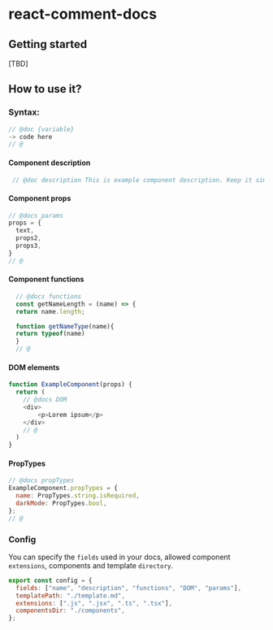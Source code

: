 # react-comment-docs

## Getting started

[TBD]

## How to use it? 

### Syntax:

```javascript
// @doc {variable}
-> code here
// @ 
```
#### Component description
```javascript
 // @doc description This is example component description. Keep it simple and easy to understand, try to describe all the component logic. @
```

#### Component props
```javascript
// @docs params
props = { 
  text,
  props2,
  props3,
}
// @
```


#### Component functions 
```javascript
  // @docs functions
  const getNameLength = (name) => {
  return name.length;

  function getNameType(name){
  return typeof(name)  
  }
  // @
```

#### DOM elements
```javascript
function ExampleComponent(props) {
  return (
    // @docs DOM
    <div>
        <p>Lorem ipsum</p>
    </div>
    // @
  )
}
```

#### PropTypes
```javascript
// @docs propTypes
ExampleComponent.propTypes = {
  name: PropTypes.string.isRequired,
  darkMode: PropTypes.bool,
};
// @
```

### Config 
You can specify the `fields` used in your docs, allowed component `extensions`, components and template `directory`.
```javascript
export const config = {
  fields: ["name", "description", "functions", "DOM", "params"],
  templatePath: "./template.md",
  extensions: [".js", ".jsx", ".ts", ".tsx"],
  componentsDir: "./components",
};

```

